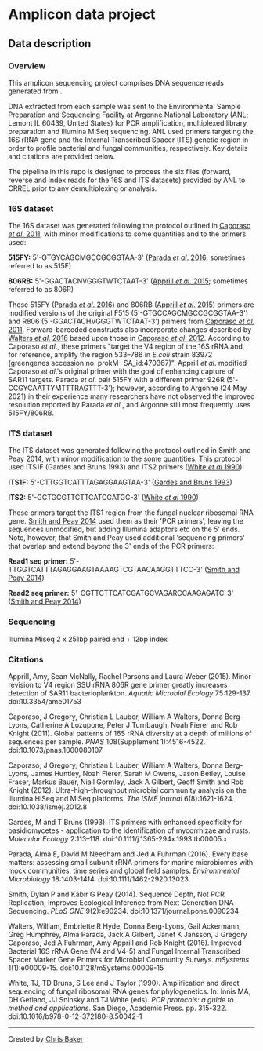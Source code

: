 # Amplicon data project

## Data description

### Overview

This amplicon sequencing project comprises DNA sequence reads generated from <experimental details to be supplied here>.

DNA extracted from each sample was sent to the Environmental Sample Preparation and Sequencing Facility at Argonne National Laboratory (ANL; Lemont IL 60439, United States) for PCR amplification, multiplexed library preparation and Illumina MiSeq sequencing. ANL used primers targeting the 16S rRNA gene and the Internal Transcribed Spacer (ITS) genetic region in order to profile bacterial and fungal communities, respectively. Key details and citations are provided below.

The pipeline in this repo is designed to process the six files (forward, reverse and index reads for the 16S and ITS datasets) provided by ANL to CRREL prior to any demultiplexing or analysis.

### 16S dataset

The 16S dataset was generated following the protocol outlined in [Caporaso *et al*. 2011](#citations), with minor modifications to some quantities and to the primers used:

**515FY:** 5'-GTGYCAGCMGCCGCGGTAA-3' ([Parada *et al*. 2016](#citations); sometimes referred to as 515F)

**806RB:** 5'-GGACTACNVGGGTWTCTAAT-3' ([Apprill *et al*. 2015](#citations); sometimes referred to as 806R)

These 515FY ([Parada *et al*. 2016](#citations)) and 806RB ([Apprill *et al*. 2015](#citations)) primers are modified versions of the original F515 (5'-GTGCCAGCMGCCGCGGTAA-3') and R806 (5'-GGACTACHVGGGTWTCTAAT-3') primers from [Caporaso *et al*. 2011](#citations). Forward-barcoded constructs also incorporate changes described by [Walters *et al*. 2016](#citations) based upon those in [Caporaso *et al*. 2012](#citations). According to Caporaso *et al*., these primers "target the V4 region of the 16S rRNA and, for reference, amplify the region 533–786 in *E.coli* strain 83972 (greengenes accession no. prokM- SA_id:470367)". Apprill *et al*. modified Caporaso *et al*.'s original primer with the goal of enhancing capture of SAR11 targets. Parada *et al*. pair 515FY with a different primer 926R (5'-CCGYCAATTYMTTTRAGTTT-3'); however, according to Argonne (24 May 2021) in their experience many researchers have not observed the improved resolution reported by Parada *et al*., and Argonne still most frequently uses 515FY/806RB.

### ITS dataset

The ITS dataset was generated following the protocol outlined in Smith and Peay 2014, with minor modification to the some quantities. This protocol used ITS1F (Gardes and Bruns 1993) and ITS2 primers ([White *et al* 1990](#citations)):

**ITS1F:** 5'-CTTGGTCATTTAGAGGAAGTAA-3' ([Gardes and Bruns 1993](#citations))

**ITS2:** 5'-GCTGCGTTCTTCATCGATGC-3' ([White *et al* 1990](#citations))

These primers target the ITS1 region from the fungal nuclear ribosomal RNA gene. [Smith and Peay 2014](#citations) used them as their 'PCR primers', leaving the sequences unmodified, but adding Illumina adaptors etc on the 5' ends. Note, however, that Smith and Peay used additional 'sequencing primers' that overlap and extend beyond the 3' ends of the PCR primers:

**Read1 seq primer:** 5'-TTGGTCATTTAGAGGAAGTAAAAGTCGTAACAAGGTTTCC-3' ([Smith and Peay 2014](#citations))

**Read2 seq primer:** 5'-CGTTCTTCATCGATGCVAGARCCAAGAGATC-3' ([Smith and Peay 2014](#citations))

### Sequencing

Illumina Miseq 2 x 251bp paired end + 12bp index

### Citations

Apprill, Amy, Sean McNally, Rachel Parsons and Laura Weber (2015). Minor revision to V4 region SSU rRNA 806R gene primer greatly increases detection of SAR11 bacterioplankton. *Aquatic Microbial Ecology* 75:129-137. doi:10.3354/ame01753

Caporaso, J Gregory, Christian L Lauber, William A Walters, Donna Berg-Lyons, Catherine A Lozupone, Peter J Turnbaugh, Noah Fierer and Rob Knight (2011). Global patterns of 16S rRNA diversity at a depth of millions of sequences per sample. *PNAS* 108(Supplement 1):4516-4522. doi:10.1073/pnas.1000080107

Caporaso, J Gregory, Christian L Lauber, William A Walters, Donna Berg-Lyons, James Huntley, Noah Fierer, Sarah M Owens, Jason Betley, Louise Fraser, Markus Bauer, Niall Gormley, Jack A Gilbert, Geoff Smith and Rob Knight (2012). Ultra-high-throughput microbial community analysis on the Illumina HiSeq and MiSeq platforms. *The ISME journal* 6(8):1621-1624. doi:10.1038/ismej.2012.8

Gardes, M and T Bruns (1993). ITS primers with enhanced specificity for basidiomycetes - application to the identification of mycorrhizae and rusts. *Molecular Ecology* 2:113–118. doi:10.1111/j.1365-294x.1993.tb00005.x

Parada, Alma E, David M Needham and Jed A Fuhrman (2016). Every base matters: assessing small subunit rRNA primers for marine microbiomes with mock communities, time series and global field samples. *Environmental Microbiology* 18:1403-1414. doi:10.1111/1462-2920.13023

Smith, Dylan P and Kabir G Peay (2014). Sequence Depth, Not PCR Replication, Improves Ecological Inference from Next Generation DNA Sequencing. *PLoS ONE* 9(2):e90234. doi:10.1371/journal.pone.0090234

Walters, William, Embriette R Hyde, Donna Berg-Lyons, Gail Ackermann, Greg Humphrey, Alma Parada, Jack A Gilbert, Janet K Jansson, J Gregory Caporaso, Jed A Fuhrman, Amy Apprill and Rob Knight (2016). Improved Bacterial 16S rRNA Gene (V4 and V4-5) and Fungal Internal Transcribed Spacer Marker Gene Primers for Microbial Community Surveys. *mSystems* 1(1):e00009-15. doi:10.1128/mSystems.00009-15

White, TJ, TD Bruns, S Lee and J Taylor (1990). Amplification and direct sequencing of fungal ribosomal RNA genes for phylogenetics. In: Innis MA, DH Gefland, JJ Sninsky and TJ White (eds). *PCR protocols: a guide to method and applications*. San Diego, Academic Press. pp. 315-322. doi:10.1016/b978-0-12-372180-8.50042-1

---
Created by [Chris Baker](https://github.com/bakerccm)
